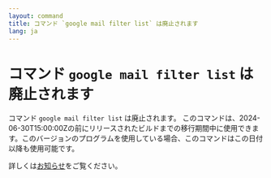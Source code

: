 ```yaml
---
layout: command
title: コマンド `google mail filter list` は廃止されます
lang: ja
---
```


# コマンド `google mail filter list` は廃止されます

コマンド `google mail filter list` は廃止されます。
このコマンドは、2024-06-30T15:00:00Zの前にリリースされたビルドまでの移行期間中に使用できます。このバージョンのプログラムを使用している場合、このコマンドはこの日付以降も使用可能です。

詳しくは[お知らせ](https://github.com/watermint/toolbox/discussions/835)をご覧ください。



